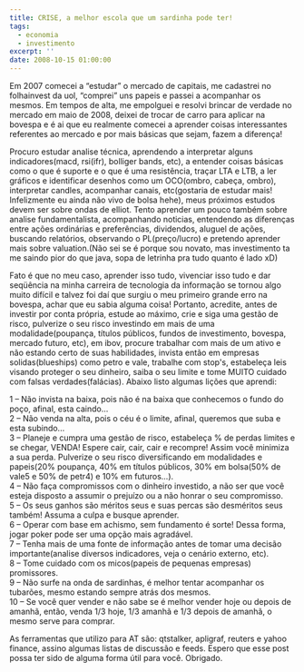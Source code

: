 ```yaml
---
title: CRISE, a melhor escola que um sardinha pode ter!
tags:
  - economia
  - investimento
excerpt: ''
date: 2008-10-15 01:00:00
---
```


Em 2007 comecei a “estudar” o mercado de capitais, me cadastrei no folhainvest da uol, “comprei” uns papeis e passei a acompanhar os mesmos. Em tempos de alta, me empolguei e resolvi brincar de verdade no mercado em maio de 2008, deixei de trocar de carro para aplicar na bovespa e é ai que eu realmente comecei a aprender coisas interessantes referentes ao mercado e por mais básicas que sejam, fazem a diferença!  
  
Procuro estudar analise técnica, aprendendo a interpretar alguns indicadores(macd, rsi(ifr), bolliger bands, etc), a entender coisas básicas como o que é suporte e o que é uma resistência, traçar LTA e LTB, a ler gráficos e identificar desenhos como um OCO(ombro, cabeça, ombro), interpretar candles, acompanhar canais, etc(gostaria de estudar mais! Infelizmente eu ainda não vivo de bolsa hehe), meus próximos estudos devem ser sobre ondas de elliot. Tento aprender um pouco também sobre analise fundamentalista, acompanhando noticias, entendendo as diferenças entre ações ordinárias e preferências, dividendos, aluguel de ações, buscando relatórios, observando o PL(preço/lucro) e pretendo aprender mais sobre valuation.(Não sei se é porque sou novato, mas investimento ta me saindo pior do que java, sopa de letrinha pra tudo quanto é lado xD)  
  
Fato é que no meu caso, aprender isso tudo, vivenciar isso tudo e dar seqüência na minha carreira de tecnologia da informação se tornou algo muito difícil e talvez foi daí que surgiu o meu primeiro grande erro na bovespa, achar que eu sabia alguma coisa! Portanto, acredite, antes de investir por conta própria, estude ao máximo, crie e siga uma gestão de risco, pulverize o seu risco investindo em mais de uma modalidade(poupança, títulos públicos, fundos de investimento, bovespa, mercado futuro, etc), em ibov, procure trabalhar com mais de um ativo e não estando certo de suas habilidades, invista então em empresas solidas(blueships) como petro e vale, trabalhe com stop's, estabeleça leis visando proteger o seu dinheiro, saiba o seu limite e tome MUITO cuidado com falsas verdades(falácias). Abaixo listo algumas lições que aprendi:  
  
1 – Não invista na baixa, pois não é na baixa que conhecemos o fundo do poço, afinal, esta caindo...  
2 – Não venda na alta, pois o céu é o limite, afinal, queremos que suba e esta subindo...  
3 – Planeje e cumpra uma gestão de risco, estabeleça % de perdas limites e se chegar, VENDA! Espere cair, cair, cair e recompre! Assim você minimiza a sua perda. Pulverize o seu risco diversificando em modalidades e papeis(20% poupança, 40% em títulos públicos, 30% em bolsa(50% de vale5 e 50% de petr4) e 10% em futuros...).  
4 – Não faça compromissos com o dinheiro investido, a não ser que você esteja disposto a assumir o prejuízo ou a não honrar o seu compromisso.  
5 – Os seus ganhos são méritos seus e suas percas são desméritos seus também! Assuma a culpa e busque aprender.  
6 – Operar com base em achismo, sem fundamento é sorte! Dessa forma, jogar poker pode ser uma opção mais agradável.  
7 – Tenha mais de uma fonte de informação antes de tomar uma decisão importante(analise diversos indicadores, veja o cenário externo, etc).  
8 – Tome cuidado com os micos(papeis de pequenas empresas) promissores.  
9 – Não surfe na onda de sardinhas, é melhor tentar acompanhar os tubarões, mesmo estando sempre atrás dos mesmos.  
10 – Se você quer vender e não sabe se é melhor vender hoje ou depois de amanhã, então, venda 1/3 hoje, 1/3 amanhã e 1/3 depois de amanhã, o mesmo serve para comprar.  
  
As ferramentas que utilizo para AT são: qtstalker, apligraf, reuters e yahoo finance, assino algumas listas de discussão e feeds. Espero que esse post possa ter sido de alguma forma útil para você. Obrigado.